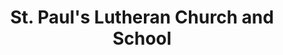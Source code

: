 ---
title: St. Paul's Lutheran Church and School
thumb: master.jpg

project:
  info:
    link: https://beta.stpaulsgb.org
    tool: 
        name: Craft CMS
        link: https://craftcms.com/

  displays:
    mobile: mobile.jpg
    tablet: tablet.jpg
    desktop: desktop.jpg

  features:
      - title: Unique Landing Page
        image: landing.jpg
        description:
          St. Paul's Lutheran Church and School consists of 3 organizations. The goal was to bring each under a common singular themed website. The unique landing page allows the user to quickly jump to the desired organization, while still being made aware of the other closely tied organizations. The page also allows for a quick glance at recent news and events put out by the organization as a whole.

      - title: News and Events
        image: news.jpg
        description:
          Content editors are able to post news and event articles for the different organizations using Craft CMS's backend panel. The articles are searchable and filterable, as well as available via RSS feed.

      - title: Giving and Subscribing
        image: give.jpg
        description:
          Users are able to donate to the organization easily through a secure web form. Users can also submit their email to sign up for the organizations email newsletters.
---